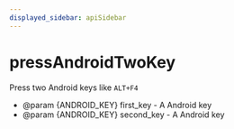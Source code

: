 ```yaml
---
displayed_sidebar: apiSidebar
---
```

# pressAndroidTwoKey

Press two Android keys like `ALT+F4`

   * @param {ANDROID_KEY} first_key - A Android key
   * @param {ANDROID_KEY} second_key - A Android key
